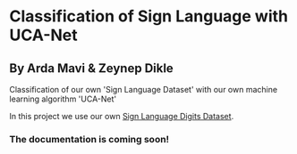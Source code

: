 # Classification of Sign Language with UCA-Net
## By Arda Mavi & Zeynep Dikle

Classification of our own 'Sign Language Dataset' with our own machine learning algorithm 'UCA-Net'

In this project we use our own [Sign Language Digits Dataset](https://github.com/ardamavi/Sign-Language-Digits-Dataset).

### The documentation is coming soon!
